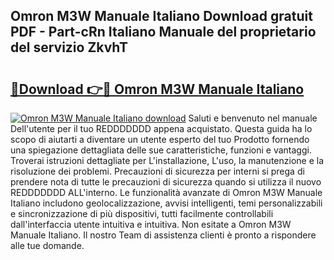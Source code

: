 ## Omron M3W Manuale Italiano Download gratuit PDF - Part-cRn Italiano Manuale del proprietario del servizio ZkvhT

# <h2><a href="http://dffn5b.blite.top/?on=Omron+M3W+Manuale+Italiano">🔗Download 👉🔴 Omron M3W Manuale Italiano</a></h2>

[![Omron M3W Manuale Italiano download](https://i.imgur.com/lujVjoI.png)](http://dffn5b.blite.top/?on=Omron+M3W+Manuale+Italiano)
Saluti e benvenuto nel manuale Dell'utente per il tuo REDDDDDDD appena acquistato. Questa guida ha lo scopo di aiutarti a diventare un utente esperto del tuo Prodotto fornendo una spiegazione dettagliata delle sue caratteristiche, funzioni e vantaggi. Troverai istruzioni dettagliate per L'installazione, L'uso, la manutenzione e la risoluzione dei problemi. Precauzioni di sicurezza per interni si prega di prendere nota di tutte le precauzioni di sicurezza quando si utilizza il nuovo REDDDDDDD ALL'interno. Le funzionalità avanzate di Omron M3W Manuale Italiano includono geolocalizzazione, avvisi intelligenti, temi personalizzabili e sincronizzazione di più dispositivi, tutti facilmente controllabili dall'interfaccia utente intuitiva e intuitiva. Non esitate a Omron M3W Manuale Italiano. Il nostro Team di assistenza clienti è pronto a rispondere alle tue domande.
